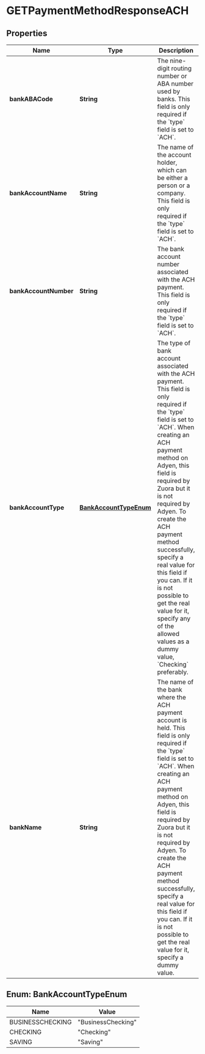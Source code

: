 

# GETPaymentMethodResponseACH


## Properties

| Name | Type | Description | Notes |
|------------ | ------------- | ------------- | -------------|
|**bankABACode** | **String** | The nine-digit routing number or ABA number used by banks. This field is only required if the &#x60;type&#x60; field is set to &#x60;ACH&#x60;.  |  [optional] |
|**bankAccountName** | **String** | The name of the account holder, which can be either a person or a company. This field is only required if the &#x60;type&#x60; field is set to &#x60;ACH&#x60;.  |  [optional] |
|**bankAccountNumber** | **String** | The bank account number associated with the ACH payment. This field is only required if the &#x60;type&#x60; field is set to &#x60;ACH&#x60;.  |  [optional] |
|**bankAccountType** | [**BankAccountTypeEnum**](#BankAccountTypeEnum) | The type of bank account associated with the ACH payment. This field is only required if the &#x60;type&#x60; field is set to &#x60;ACH&#x60;.  When creating an ACH payment method on Adyen, this field is required by Zuora but it is not required by Adyen. To create the ACH payment method successfully, specify a real value for this field if you can. If it is not possible to get the real value for it, specify any of the allowed values as a dummy value, &#x60;Checking&#x60; preferably.  |  [optional] |
|**bankName** | **String** | The name of the bank where the ACH payment account is held. This field is only required if the &#x60;type&#x60; field is set to &#x60;ACH&#x60;.  When creating an ACH payment method on Adyen, this field is required by Zuora but it is not required by Adyen. To create the ACH payment method successfully, specify a real value for this field if you can. If it is not possible to get the real value for it, specify a dummy value.  |  [optional] |



## Enum: BankAccountTypeEnum

| Name | Value |
|---- | -----|
| BUSINESSCHECKING | &quot;BusinessChecking&quot; |
| CHECKING | &quot;Checking&quot; |
| SAVING | &quot;Saving&quot; |



